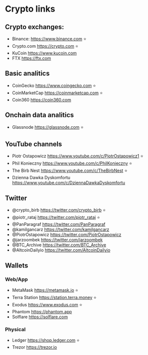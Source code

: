 # Crypto links

## Crypto exchanges:

- Binance: https://www.binance.com ⭐
- Crypto.com https://crypto.com ⭐
- KuCoin https://www.kucoin.com
- FTX https://ftx.com

## Basic analitics

- CoinGecko https://www.coingecko.com ⭐
- CoinMarketCap https://coinmarketcap.com ⭐
- Coin360 https://coin360.com

## Onchain data analitics

- Glassnode https://glassnode.com ⭐

## YouTube channels

- Piotr Ostapowicz https://www.youtube.com/c/PiotrOstapowicz1 ⭐
- Phil Konieczny https://www.youtube.com/c/PhilKonieczny ⭐
- The Birb Nest https://www.youtube.com/c/TheBirbNest ⭐
- Dzienna Dawka Dyskomfortu https://www.youtube.com/c/DziennaDawkaDyskomfortu

## Twitter

- @crypto_birb https://twitter.com/crypto_birb ⭐
- @piotr_rataj https://twitter.com/piotr_rataj ⭐
- @PanParagraf https://twitter.com/PanParagraf
- @kamilgancarz https://twitter.com/kamilgancarz
- @PiotrOstapowicz https://twitter.com/PiotrOstapowicz
- @jarzoombek https://twitter.com/jarzoombek
- @BTC_Archive https://twitter.com/BTC_Archive
- @AltcoinDailyio https://twitter.com/AltcoinDailyio

## Wallets

### Web/App

- MetaMask https://metamask.io ⭐
- Terra Station https://station.terra.money ⭐
- Exodus https://www.exodus.com ⭐
- Phantom https://phantom.app
- Solflare https://solflare.com

### Physical

- Ledger https://shop.ledger.com ⭐
- Trezor https://trezor.io
